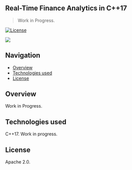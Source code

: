 ## Real-Time Finance Analytics in C++17

> Work in Progress.

[![License](https://img.shields.io/badge/License-Apache_2.0-green.svg)](https://opensource.org/licenses/Apache-2.0)

<img src='https://img.shields.io/badge/c%2B%2B-c%2B%2B17-blue.svg'>

## Navigation

- [Overview](#Overview)
- [Technologies used](#technologies-used)
- [License](#license)

## Overview

Work in Progress.

## Technologies used
C++17.
Work in progress. 

## License
Apache 2.0.


























